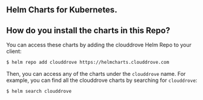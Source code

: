 ## Helm Charts for Kubernetes.

## How do you install the charts in this Repo?

You can access these charts by adding the clouddrove Helm Repo to your client:

```bash
$ helm repo add clouddrove https://helmcharts.clouddrove.com
```

Then, you can access any of the charts under the `clouddrove` name. For example, you can find all the clouddrove charts by
searching for `clouddrove`:

```bash
$ helm search clouddrove
```
